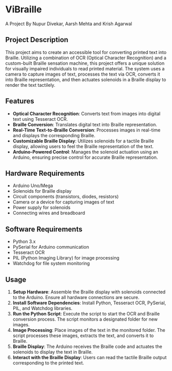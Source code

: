 # ViBraille 
A Project By Nupur Divekar, Aarsh Mehta and Krish Agarwal
## Project Description
This project aims to create an accessible tool for converting printed text into Braille. Utilizing a combination of OCR (Optical Character Recognition) and a custom-built Braille sensation machine, this project offers a unique solution for visually impaired individuals to read printed material. The system uses a camera to capture images of text, processes the text via OCR, converts it into Braille representation, and then actuates solenoids in a Braille display to render the text tactilely.

## Features
- **Optical Character Recognition**: Converts text from images into digital text using Tesseract OCR.
- **Braille Conversion**: Translates digital text into Braille representation.
- **Real-Time Text-to-Braille Conversion**: Processes images in real-time and displays the corresponding Braille.
- **Customizable Braille Display**: Utilizes solenoids for a tactile Braille display, allowing users to feel the Braille representation of the text.
- **Arduino-Powered Control**: Manages the solenoid actuation using an Arduino, ensuring precise control for accurate Braille representation.

## Hardware Requirements
- Arduino Uno/Mega
- Solenoids for Braille display
- Circuit components (transistors, diodes, resistors)
- Camera or a device for capturing images of text
- Power supply for solenoids
- Connecting wires and breadboard

## Software Requirements
- Python 3.x
- PySerial for Arduino communication
- Tesseract OCR
- PIL (Python Imaging Library) for image processing
- Watchdog for file system monitoring

## Usage
1. **Setup Hardware**: Assemble the Braille display with solenoids connected to the Arduino. Ensure all hardware connections are secure.
2. **Install Software Dependencies**: Install Python, Tesseract OCR, PySerial, PIL, and Watchdog libraries.
3. **Run the Python Script**: Execute the script to start the OCR and Braille conversion process. The script monitors a designated folder for new images.
4. **Image Processing**: Place images of the text in the monitored folder. The script processes these images, extracts the text, and converts it to Braille.
5. **Braille Display**: The Arduino receives the Braille code and actuates the solenoids to display the text in Braille.
6. **Interact with the Braille Display**: Users can read the tactile Braille output corresponding to the printed text.
